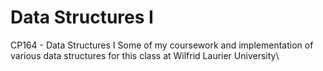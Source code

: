 # Data Structures I
CP164 - Data Structures I
Some of my coursework and implementation of various data structures for this class at Wilfrid Laurier University\
